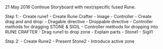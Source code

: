 21 May 2016
Continue Storyboard with next/specific fused Rune.





Step 1:
	-	Create rune1
		-	Create Rune Crafter
			-	Image
			-	Controller
		-	Create drag and and drop:
			-	Dragable directive
			-	Droppable directive
			-	Controller methods for dragging STONE & SIGIL
			-	Controller methods for dropping into RUNE CRAFTER
	-	Drag rune1 to drop zone
	-	Explain parts
		-	Stone1
		-	Sigil1

Step 2:
	-	Create Rune2
		-	Present Stone2
		-	Introduce active zone
